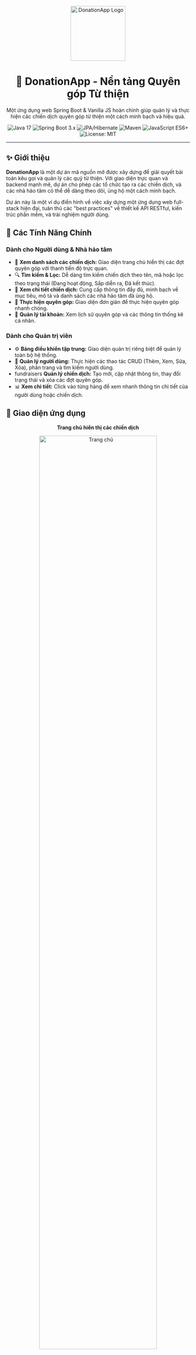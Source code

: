 
<div align="center">
  <img src="https://i.imgur.com/your-logo-image.png" alt="DonationApp Logo" width="150"/>
  <h1>💖 DonationApp - Nền tảng Quyên góp Từ thiện</h1>
  <p>
    Một ứng dụng web Spring Boot & Vanilla JS hoàn chỉnh giúp quản lý và thực hiện các chiến dịch quyên góp từ thiện một cách minh bạch và hiệu quả.
  </p>

  <!-- Badges -->
  <p>
    <img src="https://img.shields.io/badge/Java-17-orange.svg" alt="Java 17">
    <img src="https://img.shields.io/badge/Spring_Boot-3.x-brightgreen.svg" alt="Spring Boot 3.x">
    <img src="https://img.shields.io/badge/JPA_/_Hibernate-blue.svg" alt="JPA/Hibernate">
    <img src="https://img.shields.io/badge/Maven-red.svg" alt="Maven">
    <img src="https://img.shields.io/badge/JavaScript-ES6+-yellow.svg" alt="JavaScript ES6+">
    <img src="https://img.shields.io/badge/License-MIT-blue.svg" alt="License: MIT">
  </p>
</div>

---

## ✨ Giới thiệu

**DonationApp** là một dự án mã nguồn mở được xây dựng để giải quyết bài toán kêu gọi và quản lý các quỹ từ thiện. Với giao diện trực quan và backend mạnh mẽ, dự án cho phép các tổ chức tạo ra các chiến dịch, và các nhà hảo tâm có thể dễ dàng theo dõi, ủng hộ một cách minh bạch.

Dự án này là một ví dụ điển hình về việc xây dựng một ứng dụng web full-stack hiện đại, tuân thủ các "best practices" về thiết kế API RESTful, kiến trúc phần mềm, và trải nghiệm người dùng.

## 🚀 Các Tính Năng Chính

### Dành cho Người dùng & Nhà hảo tâm
- 💖 **Xem danh sách các chiến dịch:** Giao diện trang chủ hiển thị các đợt quyên góp với thanh tiến độ trực quan.
- 🔍 **Tìm kiếm & Lọc:** Dễ dàng tìm kiếm chiến dịch theo tên, mã hoặc lọc theo trạng thái (Đang hoạt động, Sắp diễn ra, Đã kết thúc).
- 📰 **Xem chi tiết chiến dịch:** Cung cấp thông tin đầy đủ, minh bạch về mục tiêu, mô tả và danh sách các nhà hảo tâm đã ủng hộ.
- 💸 **Thực hiện quyên góp:** Giao diện đơn giản để thực hiện quyên góp nhanh chóng.
- 👤 **Quản lý tài khoản:** Xem lịch sử quyên góp và các thông tin thống kê cá nhân.

### Dành cho Quản trị viên
- ⚙️ **Bảng điều khiển tập trung:** Giao diện quản trị riêng biệt để quản lý toàn bộ hệ thống.
- 👥 **Quản lý người dùng:** Thực hiện các thao tác CRUD (Thêm, Xem, Sửa, Xóa), phân trang và tìm kiếm người dùng.
-  fundraisers **Quản lý chiến dịch:** Tạo mới, cập nhật thông tin, thay đổi trạng thái và xóa các đợt quyên góp.
- 📊 **Xem chi tiết:** Click vào từng hàng để xem nhanh thông tin chi tiết của người dùng hoặc chiến dịch.

## 📸 Giao diện ứng dụng

<div align="center">
  <p><strong>Trang chủ hiển thị các chiến dịch</strong></p>
  <img src="https://i.imgur.com/your-homepage-screenshot.png" alt="Trang chủ" width="80%">
  <p><strong>Trang quản trị mạnh mẽ và trực quan</strong></p>
  <img src="https://i.imgur.com/your-adminpage-screenshot.png" alt="Trang quản trị" width="80%">
</div>

## 🛠️ Công nghệ sử dụng

| Phần | Công nghệ | Mục đích |
| :--- | :--- | :--- |
| **Backend** | **Java 17 & Spring Boot 3.x** | Xây dựng API RESTful mạnh mẽ và bảo mật. |
| | **Spring Data JPA & Hibernate** | Tương tác với cơ sở dữ liệu, ánh xạ ORM. |
| | **MySQL** | Cơ sở dữ liệu quan hệ để lưu trữ dữ liệu. |
| | **Maven** | Quản lý dependency và build dự án. |
| | **Lombok** | Giảm thiểu code boilerplate trong các Entity, DTO. |
| **Frontend** | **HTML5 & CSS3** | Xây dựng cấu trúc và giao diện trang web. |
| | **JavaScript (ES6+)** | Xử lý logic, tương tác với API, thao tác DOM. |
| | **Fetch API** | Giao tiếp bất đồng bộ với backend. |

## 🏁 Bắt đầu

Làm theo các bước sau để chạy dự án trên máy của bạn.

### Yêu cầu
- JDK 17 hoặc cao hơn
- Maven 3.6+
- MySQL Server 8.0+
- Một IDE cho Java (ví dụ: IntelliJ IDEA, Eclipse)
- Một editor cho Frontend (ví dụ: VS Code) với extension **Live Server**.

### Cài đặt Backend
1.  **Clone repository:**
    ```bash
    git clone https://github.com/your-username/donation-app.git
    cd donation-app
    ```
2.  **Tạo cơ sở dữ liệu:**
    *   Mở MySQL và tạo một database mới, ví dụ: `donation_db`.
    ```sql
    CREATE DATABASE donation_db;
    ```
3.  **Cấu hình kết nối:**
    *   Mở file `src/main/resources/application.properties`.
    *   Cập nhật các thông tin `spring.datasource.url`, `username`, và `password` cho khớp với môi trường MySQL của bạn.
4.  **Build và chạy dự án:**
    *   Sử dụng IDE để chạy lớp `DonationAppApplication.java`.
    *   Hoặc dùng Maven:
    ```bash
    mvn spring-boot:run
    ```
    Backend sẽ khởi động trên `http://localhost:8080`. Lần đầu tiên chạy, dữ liệu mẫu sẽ được tự động chèn vào database.

### Chạy Frontend
1.  **Mở thư mục `frontend`** trong VS Code (hoặc editor bạn chọn).
2.  Cài đặt extension **Live Server** nếu bạn chưa có.
3.  Nhấn chuột phải vào file `index.html` và chọn **"Open with Live Server"**.
4.  Trình duyệt sẽ tự động mở và trang web đã sẵn sàng để sử dụng!

## 🗺️ Cấu trúc API

Dưới đây là một vài endpoint chính của dự án:

| Phương thức | Endpoint | Mô tả |
| :--- | :--- | :--- |
| `GET` | `/api/v1/donations` | Lấy danh sách các đợt quyên góp (hỗ trợ phân trang, lọc, tìm kiếm). |
| `GET` | `/api/v1/donations/{id}` | Lấy chi tiết một đợt quyên góp. |
| `POST`| `/api/v1/donations` | (Admin) Tạo một đợt quyên góp mới. |
| `GET` | `/api/v1/users` | (Admin) Lấy danh sách người dùng (hỗ trợ phân trang, tìm kiếm). |
| `POST`| `/api/v1/contributions`| Người dùng thực hiện một lần quyên góp. |
| `GET` | `/api/v1/donations/{id}/contributors` | Lấy danh sách người đã quyên góp cho một đợt. |

## 🤝 Đóng góp

Mọi đóng góp đều được chào đón! Nếu bạn có ý tưởng để cải thiện dự án, vui lòng fork repository và tạo một Pull Request. Bạn cũng có thể mở một Issue với tag "enhancement".

1.  Fork the Project
2.  Create your Feature Branch (`git checkout -b feature/AmazingFeature`)
3.  Commit your Changes (`git commit -m 'Add some AmazingFeature'`)
4.  Push to the Branch (`git push origin feature/AmazingFeature`)
5.  Open a Pull Request

## 📜 Giấy phép

Dự án này được cấp phép dưới Giấy phép MIT. Xem file `LICENSE` để biết thêm chi tiết.

## 📧 Liên hệ

[Tên của bạn] - [@YourTwitterHandle] - [your.email@example.com]

Link dự án: [https://github.com/your-username/donation-app](https://github.com/your-username/donation-app)

---

### Hướng Dẫn Tùy Chỉnh

*   **Logo và Ảnh chụp màn hình:** Hãy thay thế các đường dẫn `https://i.imgur.com/...` bằng ảnh thực tế của dự án bạn. Bạn có thể upload ảnh lên Imgur, Postimage hoặc lưu trực tiếp trong repository.
*   **Thông tin cá nhân:** Thay thế `your-username`, `@YourTwitterHandle`, và email bằng thông tin của bạn.
*   **Badges:** Các huy hiệu ở đầu file được tạo từ [Shields.io](https://shields.io/). Bạn có thể tùy chỉnh hoặc thêm các huy hiệu khác để thể hiện công nghệ bạn dùng.
